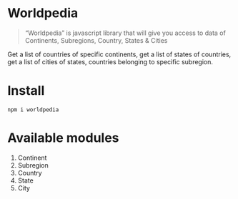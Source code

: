 # Worldpedia

> “Worldpedia” is javascript library that will give you access to data of Continents, Subregions, Country, States & Cities

Get a list of countries of specific continents, get a list of states of countries, get a list of cities of states, countries belonging to specific subregion.

# Install

`npm i worldpedia`

# Available modules

1. Continent
2. Subregion
3. Country
4. State
5. City